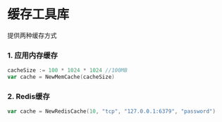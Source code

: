 # 缓存工具库
提供两种缓存方式

### 1. 应用内存缓存
```go
cacheSize := 100 * 1024 * 1024 //100MB
var cache = NewMemCache(cacheSize)
```

### 2. Redis缓存
```go
var cache = NewRedisCache(10, "tcp", "127.0.0.1:6379", "password")
```